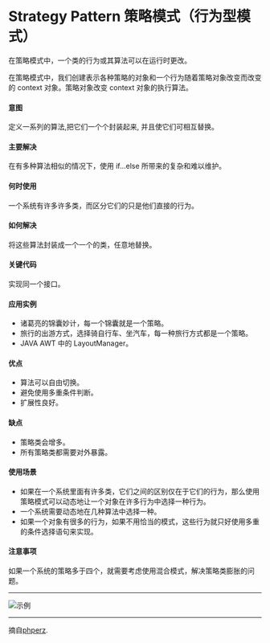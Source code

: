 # Strategy Pattern 策略模式（行为型模式）
在策略模式中，一个类的行为或其算法可以在运行时更改。

在策略模式中，我们创建表示各种策略的对象和一个行为随着策略对象改变而改变的 context 对象。策略对象改变 context 对象的执行算法。


#### 意图
定义一系列的算法,把它们一个个封装起来, 并且使它们可相互替换。

#### 主要解决
在有多种算法相似的情况下，使用 if...else 所带来的复杂和难以维护。

#### 何时使用
一个系统有许多许多类，而区分它们的只是他们直接的行为。

#### 如何解决
将这些算法封装成一个一个的类，任意地替换。

#### 关键代码
实现同一个接口。

#### 应用实例
* 诸葛亮的锦囊妙计，每一个锦囊就是一个策略。
* 旅行的出游方式，选择骑自行车、坐汽车，每一种旅行方式都是一个策略。
* JAVA AWT 中的 LayoutManager。

#### 优点
* 算法可以自由切换。
* 避免使用多重条件判断。
* 扩展性良好。

#### 缺点
* 策略类会增多。
* 所有策略类都需要对外暴露。

#### 使用场景
* 如果在一个系统里面有许多类，它们之间的区别仅在于它们的行为，那么使用策略模式可以动态地让一个对象在许多行为中选择一种行为。
* 一个系统需要动态地在几种算法中选择一种。
* 如果一个对象有很多的行为，如果不用恰当的模式，这些行为就只好使用多重的条件选择语句来实现。

#### 注意事项
如果一个系统的策略多于四个，就需要考虑使用混合模式，解决策略类膨胀的问题。


---

![示例](https://github.com/103style/DesignPatterns/tree/master/pic/StrategyPattern.jpg)

---


摘自[phperz](http://www.phperz.com/article/15/0814/148652.html).